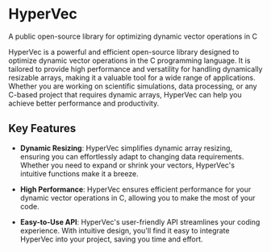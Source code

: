 # HyperVec

A public open-source library for optimizing dynamic vector operations in C 

HyperVec is a powerful and efficient open-source library designed to optimize dynamic vector operations in the C programming language. It is tailored to provide high performance and versatility for handling dynamically resizable arrays, making it a valuable tool for a wide range of applications. Whether you are working on scientific simulations, data processing, or any C-based project that requires dynamic arrays, HyperVec can help you achieve better performance and productivity.

## Key Features
- **Dynamic Resizing**: HyperVec simplifies dynamic array resizing, ensuring you can effortlessly adapt to changing data requirements. Whether you need to expand or shrink your vectors, HyperVec's intuitive functions make it a breeze.

- **High Performance**: HyperVec ensures efficient performance for your dynamic vector operations in C, allowing you to make the most of your code. 

- **Easy-to-Use API**: HyperVec's user-friendly API streamlines your coding experience. With intuitive design, you'll find it easy to integrate HyperVec into your project, saving you time and effort.
